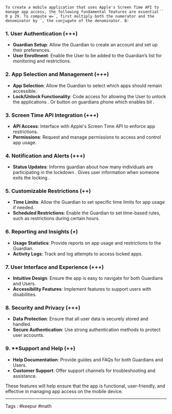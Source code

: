 	To create a mobile application that uses Apple's Screen Time API to manage app access, the following fundamental features are essential´´ D p 29. To compute w=´, first multiply both the numerator and the denominator by ´, the conjugate of the denominator. B:

### 1. **User Authentication** (+++)
   - **Guardian Setup**: Allow the Guardian to create an account and set up their preferences.
   - **User Enrollment**: Enable the User to be added to the Guardian’s list for monitoring and restrictions.

### 2. **App Selection and Management**  (+++)
   - **App Selection**: Allow the Guardian to select which apps should remain accessible.
   - **Lock/Unlock Functionality**: Code access for allowing the User to unlock the applications . Or button on guardians phone which enables bit . 

### 3. **Screen Time API Integration** (+++)
   - **API Access**: Interface with Apple's Screen Time API to enforce app restrictions.
   - **Permissions**: Request and manage permissions to access and control app usage.

### 4. **Notification and Alerts** (+++) 
   - **Status Updates**: Informs guardian about how many individuals are participating in the lockdown  . Gives user information when someone exits the locking . 

### 5. **Customizable Restrictions** (++)
   - **Time Limits**: Allow the Guardian to set specific time limits for app usage if needed.
   - **Scheduled Restrictions**: Enable the Guardian to set time-based rules, such as restrictions during certain hours.

### 6. **Reporting and Insights** (+)
   - **Usage Statistics**: Provide reports on app usage and restrictions to the Guardian.
   - **Activity Logs**: Track and log attempts to access locked apps.

### 7. **User Interface and Experience** (+++)
   - **Intuitive Design**: Ensure the app is easy to navigate for both Guardians and Users.
   - **Accessibility Features**: Implement features to support users with disabilities.

### 8. **Security and Privacy** (+++)
   - **Data Protection**: Ensure that all user data is securely stored and handled.
   - **Secure Authentication**: Use strong authentication methods to protect user accounts.

### 9. **Support and Help (++)
   - **Help Documentation**: Provide guides and FAQs for both Guardians and Users.
   - **Customer Support**: Offer support channels for troubleshooting and assistance.

These features will help ensure that the app is functional, user-friendly, and effective in managing app access on the mobile device.

___

Tags : #keepur #math